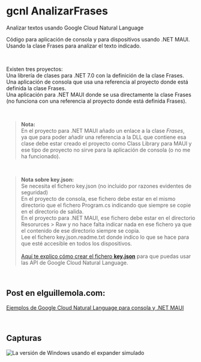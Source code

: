 # gcnl AnalizarFrases

Analizar textos usando Google Cloud Natural Language

Código para aplicación de consola y para dispositivos usando .NET MAUI. <br>
Usando la clase Frases para analizar el texto indicado.<br>

<br>

Existen tres proyectos:<br>
Una librería de clases para .NET 7.0 con la definición de la clase Frases.<br>
Una aplicación de consola que usa una referencia al proyecto donde está definida la clase Frases.<br>
Una aplicación para .NET MAUI donde se usa directamente la clase Frases (no funciona con una referencia al proyecto donde está definida Frases).

<br>

> **Nota:** <br>
> En el proyecto para .NET MAUI añado un enlace a la clase _Frases_,<br>
> ya que para poder añadir una referencia a la DLL que contiene esa clase debe estar creado el proyecto como Class Library para MAUI
> y ese tipo de proyecto no sirve para la aplicación de consola (o no me ha funcionado).

<br>

> **Nota sobre key.json:** <br>
> Se necesita el fichero key.json (no incluido por razones evidentes de seguridad)<br>
> En el proyecto de consola, ese fichero debe estar en el mismo directorio que el fichero Program.cs indicando que siempre se copie en el directorio de salida.<br>
> En el proyecto para .NET MAUI, ese fichero debe estar en el directorio Resorurces > Raw y no hace falta indicar nada en ese fichero ya que el contenido de ese directorio siempre se copia.<br>
> Lee el fichero key.json.readme.txt donde indico lo que se hace para que esté accesible en todos los dispositivos.<br>
> <br>
> [Aquí te explico cómo crear el fichero **key.json**](https://github.com/elGuille-info/CloudNaturalLanguage) para que puedas usar las API de Google Cloud Natural Language.<br>

<br>

## Post en elguillemola.com:

[Ejemplos de Google Cloud Natural Language para consola y .NET MAUI](https://www.elguillemola.com/ejemplos-de-google-cloud-natural-language-para-consola-y-net-maui/)

<br>

## Capturas

![La versión de Windows usando el expander simulado](https://www.elguillemola.com/img/img2023/analizarFrases_windows_expander.png)

<br>
